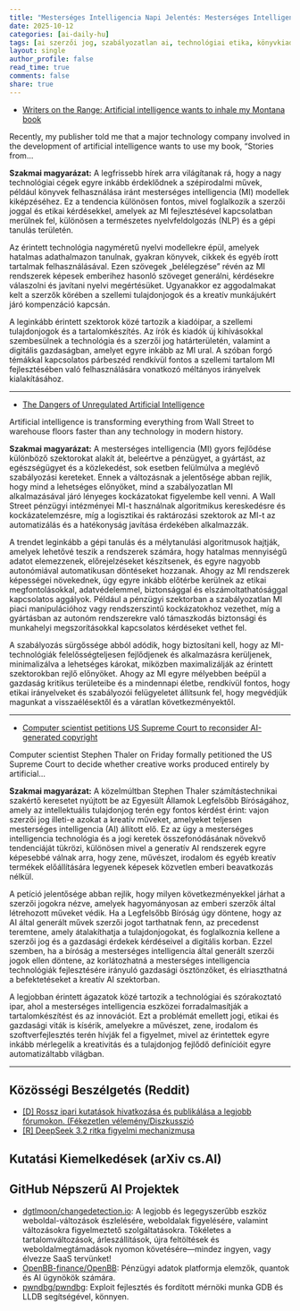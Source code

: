 ```yaml
---
title: "Mesterséges Intelligencia Napi Jelentés: Mesterséges Intelligencia Hírek Frissítése: Szerzői Jogi Kihívások, Szabályozatlan Mesterséges Intelligencia Kockázatok és Irodalmi Aggályok (2025-10-12)"
date: 2025-10-12
categories: [ai-daily-hu]
tags: [ai szerzői jog, szabályozatlan ai, technológiai etika, könyvkiadás, stephen thaler, mesterséges intelligencia hírek, szellemi tulajdon]
layout: single
author_profile: false
read_time: true
comments: false
share: true
---
```

- [Writers on the Range: Artificial intelligence wants to inhale my Montana book](https://www.vaildaily.com/opinion/writers-on-the-range-artificial-intelligence-wants-to-inhale-my-montana-book/)

Recently, my publisher told me that a major technology company involved in the development of artificial intelligence wants to use my book, “Stories from...

**Szakmai magyarázat:**
A legfrissebb hírek arra világítanak rá, hogy a nagy technológiai cégek egyre inkább érdeklődnek a szépirodalmi művek, például könyvek felhasználása iránt mesterséges intelligencia (MI) modellek kiképzéséhez. Ez a tendencia különösen fontos, mivel foglalkozik a szerzői joggal és etikai kérdésekkel, amelyek az MI fejlesztésével kapcsolatban merülnek fel, különösen a természetes nyelvfeldolgozás (NLP) és a gépi tanulás területén.

Az érintett technológia nagyméretű nyelvi modellekre épül, amelyek hatalmas adathalmazon tanulnak, gyakran könyvek, cikkek és egyéb írott tartalmak felhasználásával. Ezen szövegek „belélegzése” révén az MI rendszerek képesek emberihez hasonló szöveget generálni, kérdésekre válaszolni és javítani nyelvi megértésüket. Ugyanakkor ez aggodalmakat kelt a szerzők körében a szellemi tulajdonjogok és a kreatív munkájukért járó kompenzáció kapcsán.

A leginkább érintett szektorok közé tartozik a kiadóipar, a szellemi tulajdonjogok és a tartalomkészítés. Az írók és kiadók új kihívásokkal szembesülnek a technológia és a szerzői jog határterületén, valamint a digitális gazdaságban, amelyet egyre inkább az MI ural. A szóban forgó témákkal kapcsolatos párbeszéd rendkívül fontos a szellemi tartalom MI fejlesztésében való felhasználására vonatkozó méltányos irányelvek kialakításához.

---
- [The Dangers of Unregulated Artificial Intelligence](https://sfl.media/the-dangers-of-unregulated-artificial-intelligence/)

Artificial intelligence is transforming everything from Wall Street to warehouse floors faster than any technology in modern history.

**Szakmai magyarázat:**
A mesterséges intelligencia (MI) gyors fejlődése különböző szektorokat alakít át, beleértve a pénzügyet, a gyártást, az egészségügyet és a közlekedést, sok esetben felülmúlva a meglévő szabályozási kereteket. Ennek a változásnak a jelentősége abban rejlik, hogy mind a lehetséges előnyöket, mind a szabályozatlan MI alkalmazásával járó lényeges kockázatokat figyelembe kell venni. A Wall Street pénzügyi intézményei MI-t használnak algoritmikus kereskedésre és kockázatelemzésre, míg a logisztikai és raktározási szektorok az MI-t az automatizálás és a hatékonyság javítása érdekében alkalmazzák.

A trendet leginkább a gépi tanulás és a mélytanulási algoritmusok hajtják, amelyek lehetővé teszik a rendszerek számára, hogy hatalmas mennyiségű adatot elemezzenek, előrejelzéseket készítsenek, és egyre nagyobb autonómiával automatikusan döntéseket hozzanak. Ahogy az MI rendszerek képességei növekednek, úgy egyre inkább előtérbe kerülnek az etikai megfontolásokkal, adatvédelemmel, biztonsággal és elszámoltathatósággal kapcsolatos aggályok. Például a pénzügyi szektorban a szabályozatlan MI piaci manipulációhoz vagy rendszerszintű kockázatokhoz vezethet, míg a gyártásban az autonóm rendszerekre való támaszkodás biztonsági és munkahelyi megszorításokkal kapcsolatos kérdéseket vethet fel.

A szabályozás sürgőssége abból adódik, hogy biztosítani kell, hogy az MI-technológiák felelősségteljesen fejlődjenek és alkalmazásra kerüljenek, minimalizálva a lehetséges károkat, miközben maximalizálják az érintett szektorokban rejlő előnyöket. Ahogy az MI egyre mélyebben beépül a gazdaság kritikus területeibe és a mindennapi életbe, rendkívül fontos, hogy etikai irányelveket és szabályozói felügyeletet állítsunk fel, hogy megvédjük magunkat a visszaélésektől és a váratlan következményektől.

---
- [Computer scientist petitions US Supreme Court to reconsider AI-generated copyright](https://www.jurist.org/news/2025/10/computer-scientist-petitions-us-supreme-court-to-reconsider-ai-generated-copyright/)

Computer scientist Stephen Thaler on Friday formally petitioned the US Supreme Court to decide whether creative works produced entirely by artificial...

**Szakmai magyarázat:**
A közelmúltban Stephen Thaler számítástechnikai szakértő keresetet nyújtott be az Egyesült Államok Legfelsőbb Bíróságához, amely az intellektuális tulajdonjog terén egy fontos kérdést érint: vajon szerzői jog illeti-e azokat a kreatív műveket, amelyeket teljesen mesterséges intelligencia (AI) állított elő. Ez az ügy a mesterséges intelligencia technológia és a jogi keretek összefonódásának növekvő tendenciáját tükrözi, különösen mivel a generatív AI rendszerek egyre képesebbé válnak arra, hogy zene, művészet, irodalom és egyéb kreatív termékek előállítására legyenek képesek közvetlen emberi beavatkozás nélkül.

A petíció jelentősége abban rejlik, hogy milyen következményekkel járhat a szerzői jogokra nézve, amelyek hagyományosan az emberi szerzők által létrehozott műveket védik. Ha a Legfelsőbb Bíróság úgy döntene, hogy az AI által generált művek szerzői jogot tarthatnak fenn, az precedenst teremtene, amely átalakíthatja a tulajdonjogokat, és foglalkoznia kellene a szerzői jog és a gazdasági érdekek kérdéseivel a digitális korban. Ezzel szemben, ha a bíróság a mesterséges intelligencia által generált szerzői jogok ellen döntene, az korlátozhatná a mesterséges intelligencia technológiák fejlesztésére irányuló gazdasági ösztönzőket, és elriaszthatná a befektetéseket a kreatív AI szektorban.

A legjobban érintett ágazatok közé tartozik a technológiai és szórakoztató ipar, ahol a mesterséges intelligencia eszközei forradalmasítják a tartalomkészítést és az innovációt. Ezt a problémát emellett jogi, etikai és gazdasági viták is kísérik, amelyekre a művészet, zene, irodalom és szoftverfejlesztés terén hívják fel a figyelmet, mivel az érintettek egyre inkább mérlegelik a kreativitás és a tulajdonjog fejlődő definícióit egyre automatizáltabb világban.

---
## Közösségi Beszélgetés (Reddit)
- [[D] Rossz ipari kutatások hivatkozása és publikálása a legjobb fórumokon. (Fékezetlen vélemény/Diszkusszió](https://www.reddit.com/r/MachineLearning/comments/1o1jdd7/d_bad_industry_research_gets_cited_and_published/)
- [[R] DeepSeek 3.2 ritka figyelmi mechanizmusa](https://www.reddit.com/r/MachineLearning/comments/1o2pzxk/r_deepseek_32s_sparse_attention_mechanism/)

## Kutatási Kiemelkedések (arXiv cs.AI)

## GitHub Népszerű AI Projektek
- [dgtlmoon/changedetection.io](dgtlmoon/changedetection.io): A legjobb és legegyszerűbb eszköz weboldal-változások észlelésére, weboldalak figyelésére, valamint változásokra figyelmeztető szolgáltatásokra. Tökéletes a tartalomváltozások, árleszállítások, újra feltöltések és weboldalmegtámadások nyomon követésére—mindez ingyen, vagy élvezze SaaS tervünket!
- [OpenBB-finance/OpenBB](OpenBB-finance/OpenBB): Pénzügyi adatok platformja elemzők, quantok és AI ügynökök számára.
- [pwndbg/pwndbg](pwndbg/pwndbg): Exploit fejlesztés és fordított mérnöki munka GDB és LLDB segítségével, könnyen.
